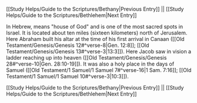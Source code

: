 [[Study Helps/Guide to the Scriptures/Bethany|Previous Entry]]  ||  [[Study Helps/Guide to the Scriptures/Bethlehem|Next Entry]]

 In Hebrew, means "house of God" and is one of the most sacred spots in Israel. It is located about ten miles (sixteen kilometers) north of Jerusalem. Here Abraham built his altar at the time of his first arrival in Canaan ([[Old Testament/Genesis/Genesis 12#^verse-8|Gen. 12:8]]; [[Old Testament/Genesis/Genesis 13#^verse-3|13:3]]). Here Jacob saw in vision a ladder reaching up into heaven ([[Old Testament/Genesis/Genesis 28#^verse-10|Gen. 28:10-19]]). It was also a holy place in the days of Samuel ([[Old Testament/1 Samuel/1 Samuel 7#^verse-16|1 Sam. 7:16]]; [[Old Testament/1 Samuel/1 Samuel 10#^verse-3|10:3]]).

[[Study Helps/Guide to the Scriptures/Bethany|Previous Entry]]  ||  [[Study Helps/Guide to the Scriptures/Bethlehem|Next Entry]]